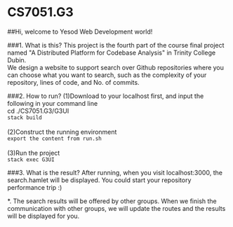 # CS7051.G3

##Hi, welcome to Yesod Web Development world!

###1. What is this?
This project is the fourth part of the course final project named "A Distributed Platform for Codebase Analysis" in Trinity College Dubin. </br>
We design a website to support search over Github repositories where you can choose what you want to search, such as the complexity of your repository, lines of code, and No. of commits. </br>


###2. How to run?
(1)Download to your localhost first, and input the following in your command line </br>
    cd ./CS7051.G3/G3UI </br>
    `stack build` </br></br>
(2)Construct the running environment </br>
    `export the content from run.sh` </br></br>
(3)Run the project </br>
    `stack exec G3UI`


###3. What is the result?
After running, when you visit localhost:3000, the search.hamlet will be displayed. You could start your repository performance trip :) </br>

*. The search results will be offered by other groups. When we finish the communication with other groups, we will update the routes and the results will be displayed for you.  
